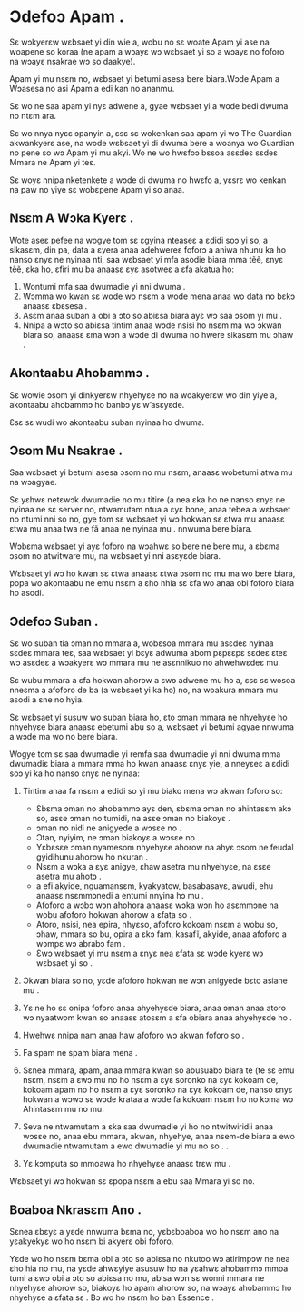 # Ɔdefoɔ Apam .

Sɛ wɔkyerɛw wɛbsaet yi din wie a, wobu no sɛ woate Apam yi ase na woapene so koraa (ne apam a wɔayɛ wɔ wɛbsaet yi so a wɔayɛ no foforo na wɔayɛ nsakrae wɔ so daakye).

Apam yi mu nsɛm no, wɛbsaet yi betumi asesa bere biara.Wɔde Apam a Wɔasesa no asi Apam a edi kan no ananmu.

Sɛ wo ne saa apam yi nyɛ adwene a, gyae wɛbsaet yi a wode bedi dwuma no ntɛm ara.

Sɛ wo nnya nyɛɛ ɔpanyin a, ɛsɛ sɛ wokenkan saa apam yi wɔ The Guardian akwankyerɛ ase, na wode wɛbsaet yi di dwuma bere a woanya wo Guardian no pene so wɔ Apam yi mu akyi. Wo ne wo hwɛfoɔ bɛsoa asɛdeɛ sɛdeɛ Mmara ne Apam yi teɛ.

Sɛ woyɛ nnipa nketenkete a wɔde di dwuma no hwɛfo a, yɛsrɛ wo kenkan na paw no yiye sɛ wobɛpene Apam yi so anaa.

## Nsɛm A Wɔka Kyerɛ .

Wote aseɛ pefee na wogye tom sɛ ɛgyina nteaseɛ a ɛdidi soɔ yi so, a sikasɛm, din pa, data a ɛyera anaa adehwereɛ foforɔ a aniwa nhunu ka ho nanso ɛnyɛ ne nyinaa nti, saa wɛbsaet yi mfa asodie biara mma tẽẽ, ɛnyɛ tẽẽ, ɛka ho, ɛfiri mu ba anaasɛ ɛyɛ asotweɛ a ɛfa akatua ho:

1. Wontumi mfa saa dwumadie yi nni dwuma .
1. Wɔmma wo kwan sɛ wode wo nsɛm a wode mena anaa wo data no bɛkɔ anaasɛ ɛbɛsesa .
1. Asɛm anaa suban a obi a ɔto so abiɛsa biara ayɛ wɔ saa ɔsom yi mu .
1. Nnipa a wɔto so abiɛsa tintim anaa wɔde nsisi ho nsɛm ma wɔ ɔkwan biara so, anaasɛ ɛma wɔn a wɔde di dwuma no hwere sikasɛm mu ɔhaw .

## Akontaabu Ahobammɔ .

Sɛ wowie ɔsom yi dinkyerɛw nhyehyɛe no na woakyerɛw wo din yiye a, akontaabu ahobammɔ ho banbɔ yɛ w’asɛyɛde.

Ɛsɛ sɛ wudi wo akontaabu suban nyinaa ho dwuma.

## Ɔsom Mu Nsakrae .

Saa wɛbsaet yi betumi asesa ɔsom no mu nsɛm, anaasɛ wobetumi atwa mu na wɔagyae.

Sɛ yɛhwɛ netɛwɔk dwumadie no mu titire (a nea ɛka ho ne nanso ɛnyɛ ne nyinaa ne sɛ server no, ntwamutam ntua a ɛyɛ bɔne, anaa tebea a wɛbsaet no ntumi nni so no, gye tom sɛ wɛbsaet yi wɔ hokwan sɛ ɛtwa mu anaasɛ ɛtwa mu anaa twa ne fã anaa ne nyinaa mu . nnwuma bere biara.

Wɔbɛma wɛbsaet yi ayɛ foforo na wɔahwɛ so bere ne bere mu, a ɛbɛma ɔsom no atwitware mu, na wɛbsaet yi nni asɛyɛde biara.

Wɛbsaet yi wɔ ho kwan sɛ ɛtwa anaasɛ ɛtwa ɔsom no mu ma wo bere biara, popa wo akontaabu ne emu nsɛm a ɛho nhia sɛ ɛfa wo anaa obi foforo biara ho asodi.

## Ɔdefoɔ Suban .

Sɛ wo suban tia ɔman no mmara a, wobɛsoa mmara mu asɛdeɛ nyinaa sɛdeɛ mmara teɛ, saa wɛbsaet yi bɛyɛ adwuma abom pɛpɛɛpɛ sɛdeɛ ɛteɛ wɔ asɛdeɛ a wɔakyerɛ wɔ mmara mu ne asɛnnikuo no ahwehwɛdeɛ mu.

Sɛ wubu mmara a ɛfa hokwan ahorow a ɛwɔ adwene mu ho a, ɛsɛ sɛ wosoa nneɛma a afoforo de ba (a wɛbsaet yi ka ho) no, na woakura mmara mu asodi a ɛne no hyia.

Sɛ wɛbsaet yi susuw wo suban biara ho, ɛto ɔman mmara ne nhyehyɛe ho nhyehyɛe biara anaasɛ ebetumi abu so a, wɛbsaet yi betumi agyae nnwuma a wɔde ma wo no bere biara.

Wogye tom sɛ saa dwumadie yi remfa saa dwumadie yi nni dwuma mma dwumadiɛ biara a mmara mma ho kwan anaasɛ ɛnyɛ yie, a nneyɛeɛ a ɛdidi soɔ yi ka ho nanso ɛnyɛ ne nyinaa:

1. Tintim anaa fa nsɛm a edidi so yi mu biako mena wɔ akwan foforo so:

   * Ɛbɛma ɔman no ahobammɔ ayɛ den, ɛbɛma ɔman no ahintasɛm akɔ so, asɛe ɔman no tumidi, na asɛe ɔman no biakoyɛ .
   * ɔman no nidi ne anigyede a wɔsɛe no .
   * Ɔtan, nyiyim, ne ɔman biakoyɛ a wɔsɛe no .
   * Yɛbɛsɛe ɔman nyamesom nhyehyɛe ahorow na ahyɛ ɔsom ne feudal gyidihunu ahorow ho nkuran .
   * Nsɛm a wɔka a ɛyɛ anigye, ɛhaw asetra mu nhyehyɛe, na ɛsɛe asetra mu ahotɔ .
   * a efi akyide, nguamansɛm, kyakyatow, basabasayɛ, awudi, ehu anaasɛ nsɛmmɔnedi a entumi nnyina hɔ mu .
   * Afoforo a wɔbɔ wɔn ahohora anaasɛ wɔka wɔn ho asɛmmɔne na wobu afoforo hokwan ahorow a ɛfata so .
   * Atoro, nsisi, nea epira, nhyɛso, afoforo kokoam nsɛm a wobu so, ɔhaw, mmara so bu, opira a ɛkɔ fam, kasafĩ, akyide, anaa afoforo a wɔmpɛ wɔ abrabɔ fam .
   * Ɛwɔ wɛbsaet yi mu nsɛm a ɛnyɛ nea ɛfata sɛ wɔde kyerɛ wɔ wɛbsaet yi so .

1. Ɔkwan biara so no, yɛde afoforo hokwan ne wɔn anigyede bɛto asiane mu .
1. Yɛ ne ho sɛ onipa foforo anaa ahyehyɛde biara, anaa ɔman anaa atoro wɔ nyaatwom kwan so anaasɛ atosɛm a ɛfa obiara anaa ahyehyɛde ho .
1. Hwehwɛ nnipa nam anaa haw afoforo wɔ akwan foforo so .
1. Fa spam ne spam biara mena .
1. Sɛnea mmara, apam, anaa mmara kwan so abusuabɔ biara te (te sɛ emu nsɛm, nsɛm a ɛwɔ mu no ho nsɛm a ɛyɛ soronko na ɛyɛ kokoam de, kokoam apam no ho nsɛm a ɛyɛ soronko na ɛyɛ kokoam de, nanso ɛnyɛ hokwan a wɔwɔ sɛ wɔde krataa a wɔde fa kokoam nsɛm ho no kɔma wɔ Ahintasɛm mu no mu.
1. Seva ne ntwamutam a ɛka saa dwumadie yi ho no ntwitwiridii anaa wɔsɛe no, anaa ebu mmara, akwan, nhyehye, anaa nsem-de biara a ewo dwumadie ntwamutam a ewo dwumadie yi mu no so .
.
1. Yɛ kɔmputa so mmoawa ho nhyehyɛe anaasɛ trɛw mu .

Wɛbsaet yi wɔ hokwan sɛ ɛpopa nsɛm a ebu saa Mmara yi so no.

## Boaboa Nkrasɛm Ano .

Sɛnea ɛbɛyɛ a yɛde nnwuma bɛma no, yɛbɛboaboa wo ho nsɛm ano na yɛakyekyɛ wo ho nsɛm bi akyerɛ obi foforo.

Yɛde wo ho nsɛm bɛma obi a ɔto so abiɛsa no nkutoo wɔ atirimpɔw ne nea ɛho hia no mu, na yɛde ahwɛyiye asusuw ho na yɛahwɛ ahobammɔ mmoa tumi a ɛwɔ obi a ɔto so abiɛsa no mu, abisa wɔn sɛ wonni mmara ne nhyehyɛe ahorow so, biakoyɛ ho apam ahorow so, na wɔayɛ ahobammɔ ho nhyehyɛe a ɛfata sɛ . Bɔ wo ho nsɛm ho ban Essence .